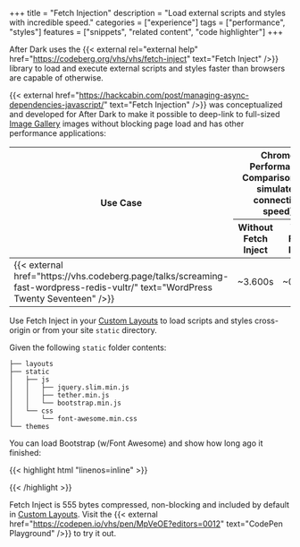 +++
title = "Fetch Injection"
description = "Load external scripts and styles with incredible speed."
categories = ["experience"]
tags = ["performance", "styles"]
features = ["snippets", "related content", "code highlighter"]
+++

After Dark uses the {{< external rel="external help" href="https://codeberg.org/vhs/vhs/fetch-inject" text="Fetch Inject" />}} library to load and execute external scripts and styles faster than browsers are capable of otherwise.

{{< external href="https://hackcabin.com/post/managing-async-dependencies-javascript/" text="Fetch Injection" />}} was conceptualized and developed for After Dark to make it possible to deep-link to full-sized [Image Gallery](/module/hall-of-mirrors) images without blocking page load and has other performance applications:

<table>
  <thead>
    <tr>
      <th rowspan="2" scope="col">Use Case</th>
      <th colspan="2" scope="col">Chrome Performance Comparison (4G simulated connection speed)</th>
    </tr>
    <tr>
      <th scope="col">Without Fetch Inject</th>
      <th scope="col">With Fetch Inject</th>
    </tr>
  </thead>
  <tbody>
    <td>{{< external href="https://vhs.codeberg.page/talks/screaming-fast-wordpress-redis-vultr/" text="WordPress Twenty Seventeen" />}}</td>
    <td>~3.600s</td>
    <td>~0.918s</td>
  </tbody>
</table>

Use Fetch Inject in your [Custom Layouts](../custom-layouts) to load scripts and styles cross-origin or from your site `static` directory.

Given the following `static` folder contents:

```
├── layouts
├── static
│   ├── js
│   │   ├── jquery.slim.min.js
│   │   ├── tether.min.js
│   │   └── bootstrap.min.js
│   └── css
│       └── font-awesome.min.css
└── themes
```

You can load Bootstrap (w/Font Awesome) and show how long ago it finished:

{{< highlight html "linenos=inline" >}}
<script>
  fetchInject([
    'https://cdn.jsdelivr.net/lodash/latest/lodash.min.js',
    'https://cdn.jsdelivr.net/momentjs/latest/moment.min.js'
  ])
  .then(() => {
    const start = moment();
    fetchInject(['/js/bootstrap.min.js'],
      fetchInject([
        'jquery.slim.min.js',
        'tether.min.js',
        'font-awesome.min.css'
      ])
    ).then(console.log(`Bootstrap Loaded: ${_.capitalize(start.toNow())}.`));
  });
</script>
{{< /highlight >}}

Fetch Inject is 555 bytes compressed, non-blocking and included by default in [Custom Layouts](../custom-layouts). Visit the {{< external href="https://codepen.io/vhs/pen/MpVeOE?editors=0012" text="CodePen Playground" />}} to try it out.
